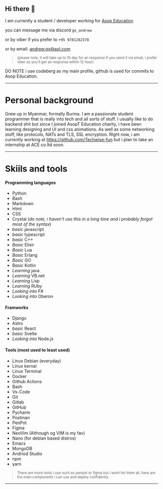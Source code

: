 ## Hi there 👋

I am currently a student / developer working for <a href="https://github.com/Asop-Education">Asop Education</a>

you can message me via discord ```gx_andrew```

or by viber if you prefer to ```+95 9781282378```

or by email: <a href="mailto:andrew.gx@aol.com">andrew.gx@aol.com</a> 

> <sub> (please note, it will take up to 10 day for an response if you send it via email, i prefer viber as you'll get an response within 12 hour) </sub>


DO NOTE i use codeberg as my main profile, github is used for commits to Asop Education.


---

# Personal background
Grew up in Myanmar, formally Burma. I am a passionate student programmer that is really into tech and all sorts of stuff. I usually like to do backend shit but since I joined AsopT Education charity, i have been learning designing and UI and css animations. As well as some networking stuff, like protocols, NATs and TLS, SSL encryption. 
RIght now, i am currently working at https://github.com/Techwise-fun but i plan to take an internship at ACE co.ltd soon.

---
# Skiils and tools 

#### Programming languages
* Python
* Bash
* Markdown
* Html
* CSS
* Crystal (*do note, i haven't use this in a long time and i probably forgot most of the syntax*)
* *basic* javascript
* *basic* typescript
* *basic* C++
* *Basic* Elixir
* *Basic* Lua
* *Basic* Erlang
* *Basic* GO
* *Basic* Kotlin
* *Learning* java
* *Learning* VB.net
* *Learning* Lisp
* *Learning* RUby
* *Looking into* F#
* *Looking into* Oberon

#### Framworks 
* Django
* Astro
* *basic* React
* *basic* Svelte
* *Looking into* Node.js

#### Tools (most used to least used)
* Linux Debian (everyday)
* Linux kernal
* Linux Terminal
* Docker
* Github Actions
* Bash
* Vs-Code
* Git
* Gitlab
* GitHub
* Pycharm
* Postman
* PenPot
* Figma
* NeoVim (Although og VIM is my fav)
* Nano (for debian based distros)
* Emacs
* MongoDB
* Andriod Studio
* npm
* yarn
> <sub> There are more tools i use such as penpot or figma but i wont list them all, here are the main components i can use and deploy confidently.  </sub>
---






<!--
**gx-andrew/gx-andrew** is a ✨ _special_ ✨ repository because its `README.md` (this file) appears on your GitHub profile.

Here are some ideas to get you started:

- 🔭 I’m currently working on ...
- 🌱 I’m currently learning ...
- 👯 I’m looking to collaborate on ...
- 🤔 I’m looking for help with ...
- 💬 Ask me about ...
- 📫 How to reach me: ...
- 😄 Pronouns: ...
- ⚡ Fun fact: ...
-->
